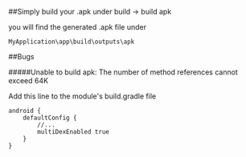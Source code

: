 

##Simply build your .apk under build -> build apk

you will find the generated .apk file under
```
MyApplication\app\build\outputs\apk
```


##Bugs

#####Unable to build apk: The number of method references cannot exceed 64K

Add this line to the module's build.gradle file
```
android {
    defaultConfig {
        //...
        multiDexEnabled true
    }
}
```

